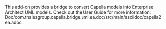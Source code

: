 This add-on provides a bridge to convert Capella models into Enterprise Architect UML models.
Check out the User Guide for more information: Doc/com.thalesgroup.capella.bridge.uml.ea.doc/src/main/asciidoc/capella2ea.adoc
